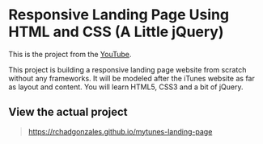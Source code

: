 # Responsive Landing Page Using HTML and CSS (A Little jQuery)

This is the project from the [YouTube](https://www.youtube.com/watch?v=GJXXf3_dcng).

This project is building a responsive landing page website from scratch without any frameworks. It will be modeled after the iTunes website as far as layout and content. You will learn HTML5, CSS3 and a bit of jQuery.

## View the actual project

> https://rchadgonzales.github.io/mytunes-landing-page
